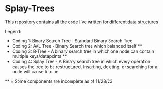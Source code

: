 # Splay-Trees

This repository contains all the code I've written for different data structures

Legend:
- Coding 1: Binary Search Tree - Standard Binary Search Tree
- Coding 2: AVL Tree - Binary Search tree which balanced itself **
- Coding 3: B-Tree - A binary search tree in which one node can contain multiple keys/datapoints **
- Coding 4: Splay Tree - A Binary search tree in which every operation causes the tree to be restructured.
            Inserting, deleting, or searching for a node will cause it to be 

** = Some components are incomplete as of 11/28/23
